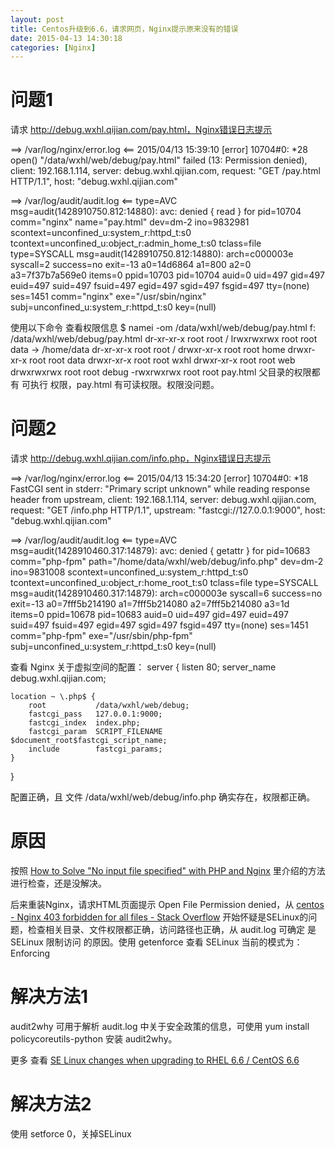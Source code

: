 ```yaml
---
layout: post
title: Centos升级到6.6，请求网页，Nginx提示原来没有的错误
date: 2015-04-13 14:30:18
categories: [Nginx]
---
```


# 问题1

请求 http://debug.wxhl.qijian.com/pay.html，Nginx错误日志提示 

==> /var/log/nginx/error.log <==
2015/04/13 15:39:10 [error] 10704#0: *28 open() "/data/wxhl/web/debug/pay.html" failed (13: Permission denied), client: 192.168.1.114, server: debug.wxhl.qijian.com, request: "GET /pay.html HTTP/1.1", host: "debug.wxhl.qijian.com"

==> /var/log/audit/audit.log <==
type=AVC msg=audit(1428910750.812:14880): avc:  denied  { read } for  pid=10704 comm="nginx" name="pay.html" dev=dm-2 ino=9832981 scontext=unconfined_u:system_r:httpd_t:s0 tcontext=unconfined_u:object_r:admin_home_t:s0 tclass=file
type=SYSCALL msg=audit(1428910750.812:14880): arch=c000003e syscall=2 success=no exit=-13 a0=14d6864 a1=800 a2=0 a3=7f37b7a569e0 items=0 ppid=10703 pid=10704 auid=0 uid=497 gid=497 euid=497 suid=497 fsuid=497 egid=497 sgid=497 fsgid=497 tty=(none) ses=1451 comm="nginx" exe="/usr/sbin/nginx" subj=unconfined_u:system_r:httpd_t:s0 key=(null)

使用以下命令 查看权限信息
     $ namei -om /data/wxhl/web/debug/pay.html
f: /data/wxhl/web/debug/pay.html
dr-xr-xr-x root root /
lrwxrwxrwx root root data -> /home/data
   dr-xr-xr-x root root /
   drwxr-xr-x root root home
   drwxr-xr-x root root data
drwxr-xr-x root root wxhl
drwxr-xr-x root root web
drwxrwxrwx root root debug
-rwxrwxrwx root root pay.html
父目录的权限都有 可执行 权限，pay.html 有可读权限。权限没问题。

# 问题2

请求 http://debug.wxhl.qijian.com/info.php，Nginx错误日志提示

==> /var/log/nginx/error.log <==
2015/04/13 15:34:20 [error] 10704#0: *18 FastCGI sent in stderr: "Primary script unknown" while reading response header from upstream, client: 192.168.1.114, server: debug.wxhl.qijian.com, request: "GET /info.php HTTP/1.1", upstream: "fastcgi://127.0.0.1:9000", host: "debug.wxhl.qijian.com"

==> /var/log/audit/audit.log <==
type=AVC msg=audit(1428910460.317:14879): avc:  denied  { getattr } for  pid=10683 comm="php-fpm" path="/home/data/wxhl/web/debug/info.php" dev=dm-2 ino=9831008 scontext=unconfined_u:system_r:httpd_t:s0 tcontext=unconfined_u:object_r:home_root_t:s0 tclass=file
type=SYSCALL msg=audit(1428910460.317:14879): arch=c000003e syscall=6 success=no exit=-13 a0=7fff5b214190 a1=7fff5b214080 a2=7fff5b214080 a3=1d items=0 ppid=10678 pid=10683 auid=0 uid=497 gid=497 euid=497 suid=497 fsuid=497 egid=497 sgid=497 fsgid=497 tty=(none) ses=1451 comm="php-fpm" exe="/usr/sbin/php-fpm" subj=unconfined_u:system_r:httpd_t:s0 key=(null)

查看 Nginx 关于虚拟空间的配置：
server {
    listen       80;
    server_name  debug.wxhl.qijian.com;
  
    location ~ \.php$ {                                                                                                                                                                             
        root           /data/wxhl/web/debug;
        fastcgi_pass   127.0.0.1:9000;
        fastcgi_index  index.php;
        fastcgi_param  SCRIPT_FILENAME  $document_root$fastcgi_script_name;
        include        fastcgi_params;
    }  
} 

配置正确，且 文件 /data/wxhl/web/debug/info.php 确实存在，权限都正确。

# 原因

按照
[How to Solve "No input file specified" with PHP and Nginx](http://blog.martinfjordvald.com/2011/01/no-input-file-specified-with-php-and-nginx/) 里介绍的方法进行检查，还是没解决。

后来重装Nginx，请求HTML页面提示 Open File Permission denied，从
[centos - Nginx 403 forbidden for all files - Stack Overflow](http://stackoverflow.com/questions/6795350/nginx-403-forbidden-for-all-files)
开始怀疑是SELinux的问题，检查相关目录、文件权限都正确，访问路径也正确，从 audit.log 可确定 是 SELinux 限制访问 的原因。使用 getenforce 查看 SELinux 当前的模式为：Enforcing

# 解决方法1

audit2why 可用于解析 audit.log 中关于安全政策的信息，可使用 yum install policycoreutils-python 安装 audit2why。

更多 查看 [SE Linux changes when upgrading to RHEL 6.6 / CentOS 6.6](http://nginx.com/blog/nginx-se-linux-changes-upgrading-rhel-6-6/)
              

# 解决方法2

使用 setforce 0，关掉SELinux
